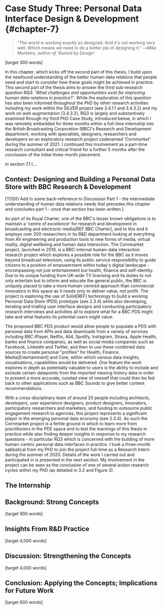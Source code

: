 Case Study Three: Personal Data Interface Design & Development {#chapter-7}
=======================

> "The world is working exactly as designed. And it's not working very well. Which means we need to do a better job of designing it." —_Mike Monteiro, author of 'Ruined by Design'_

[target 300 words]

In this chapter, which kicks off the second part of this thesis, I build upon the newfound understanding of the better human-data relations that people need and start to consider *how* these goals might be achieved in practice. This second part of the thesis aims to answer the third sub-research question RQ3: _'What challenges and opportunities exist for improving human data relations in practice?'_. While the exploration of this question has also been informed throughout the PhD by other research activities including my work within the SILVER project (see 3.4.1.1 and 3.4.3.2) and my work on web augmentation (3.4.3.2), RQ3 is largely and substantively examined through my third PhD Case Study, introduced below, in which I was remotely embedded for three months within a full-time internship into the British Broadcasting Corporation (BBC)'s Research and Development department, working with specialists, designers, researchers and developers on an exploratory research project codenamed _'Cornmarket'_ during the summer of 2021. I continued this involvement as a part-time research consultant and critical friend for a further 5 months after the conclusion of the initial three-month placement.

In section 7.1 I....

Context: Designing and Building a Personal Data Store with BBC Research & Development
-------------------------------------------------------------------------------------

[TODO Add in some back-reference to Discussion Part 1 - the intermediate understanding of human data relations needs that precedes this chapter and concludes part 1 - once that section has been written.]

As part of its Royal Charter, one of the BBC's lesser known obligations is to maintain a 'centre of excellence' for research and development in broadcasting and electronic media[REF BBC Charter], and to this end it employs over 200 researchers in its R&D department looking at everything from AV engineering and production tools to new forms of media, virtual reality, digital wellbeing and human data interaction. The Cornmarket project, launched in 2019, is a BBC-internal human-data interaction research project which explores a possible role for the BBC as it moves beyond broadcast television, using its public service responsibility to guide citizens to a position of empowerment within today's digital landscape - encompassing not just entertainment but health, finance and self-identity. Due to its unique funding from UK-wide TV licensing and its duties to not only entertain but to inform and educate the general public, the BBC is uniquely placed to take a more human-centred approach than commercial innovators in this space as it needs only to deliver value, not profit. The project is exploring the use of Solid[REF] technology to build a working Personal Data Store (PDS) prototype (see 2.3.4) while also developing, iterating and trialling user interface designs and conducting participatory research interviews and activities all to explore what for a BBC PDS might take and what features its potential users might value.

The proposed BBC PDS product would allow people to populate a PDS with personal data from APIs and data downloads from a variety of services including BBC iPlayer, Netflix, All4, Spotify, Instagram, Strava, Apple Health, banks and finance companies, as well as social media companies such as Facebook, LinkedIn and Twitter, and then to use these combined data sources to create personal "profiles" for Health, Finance, Media[Entertainment] and Core, within which various data insights, visualisations, capabilities would be delivered. One feature the work explores in depth as potentially valuable to users is the ability to include and exclude certain datapoints from the imported viewing history data in order to present a more accurate, curated view of oneself that could then be fed back to other applications such as BBC Sounds to give better content recommendations.

With a cross-disciplinary team of around 20 people including architects, developers, user experience designers, product designers, innovators, participatory researchers and marketers, and funding to outsource public engagement research to agencies, this project represents a significant player in the emerging personal data economy (see 2.3.4). As such the Cornmarket project is a fertile ground in which to learn more from practitioners in the PDE space and to test the learnings of this thesis in practice while also finding deeper insights in response to my research questions - in particular RQ3 which is concerned with the building of more human-centric personal data interfaces in practice. I took a three-month sabbatical from my PhD to join the project full-time as a Research Intern during the summer of 2020. Details of the work I carried out and participated in is presented in the next section. My involvement in the project can be seen as the conclusion of one of several action research cycles within my PhD (as detailed in 3.2 and Figure 3).

The Internship
--------------


Background: Strong Concepts
---------------------------
[target 900 words]

Insights From R&D Practice
--------------------------
[target 4,000 words]

Discussion: Strengthening the Concepts
--------------------------------------
[target 4,000 words]

Conclusion: Applying the Concepts; Implications for Future Work
---------------------------------------------------------------
[target 600 words]
